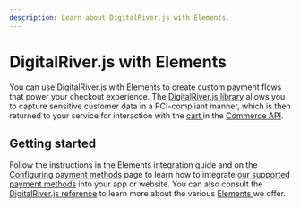 ```yaml
---
description: Learn about DigitalRiver.js with Elements.
---
```


# DigitalRiver.js with Elements

You can use DigitalRiver.js with Elements to create custom payment flows that power your checkout experience. The [DigitalRiver.js library](../../../general-resources/reference/) allows you to capture sensitive customer data in a PCI-compliant manner, which is then returned to your service for interaction with the [cart ](../../../cart/creating-or-updating-a-cart/)in the [Commerce API](https://www.digitalriver.com/docs/commerce-api-reference/).

## Getting started

Follow the instructions in the Elements integration guide and on the [Configuring payment methods](payment-methods/) page to learn how to integrate [our supported payment methods](../../../payment-integrations-1/supported-payment-methods.md) into your app or website. You can also consult the [DigitalRiver.js reference](../../../general-resources/reference/) to learn more about the various [Elements ](../../../general-resources/reference/elements/)we offer.
